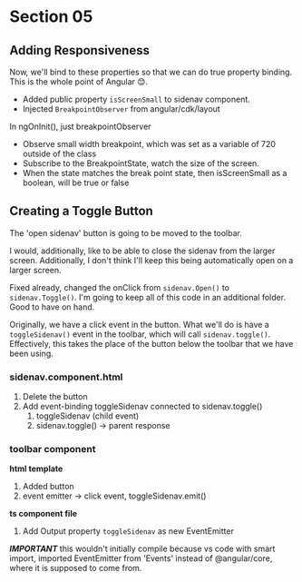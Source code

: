 # Section 05

## Adding Responsiveness

Now, we'll bind to these properties so that we can do true property binding.
This is the whole point of Angular 😊.  

- Added public property `isScreenSmall` to sidenav component.
- Injected `BreakpointObserver` from angular/cdk/layout  

In ngOnInit(), just breakpointObserver

- Observe small width breakpoint, which was set as a variable of 720 outside of the class
- Subscribe to the BreakpointState, watch the size of the screen.
- When the state matches the break point state, then isScreenSmall as a boolean, will be true or false

## Creating a Toggle Button

The 'open sidenav' button is going to be moved to the toolbar.  

I would, additionally, like to be able to close the sidenav from the larger screen.
Additionally, I don't think I'll keep this being automatically open on a larger screen.  

Fixed already, changed the onClick from `sidenav.Open()` to `sidenav.Toggle()`.
I'm going to keep all of this code in an additional folder.
Good to have on hand.  

Originally, we have a click event in the button.
What we'll do is have a `toggleSidenav()` event in the toolbar, which will call `sidenav.toggle()`.
Effectively, this takes the place of the button below the toolbar that we have been using.  

### sidenav.component.html

1. Delete the button
2. Add event-binding toggleSidenav connected to sidenav.toggle()  
   1. toggleSidenav (child event)
   2. sidenav.toggle() -> parent response

### toolbar component

**html template**

1. Added button
2. event emitter -> click event, toggleSidenav.emit()  

**ts component file**  

1. Add Output property `toggleSidenav` as new EventEmitter  

***IMPORTANT*** this wouldn't initially compile because vs code with smart import, imported EventEmitter from 'Events' instead of @angular/core, where it is supposed to come from.
